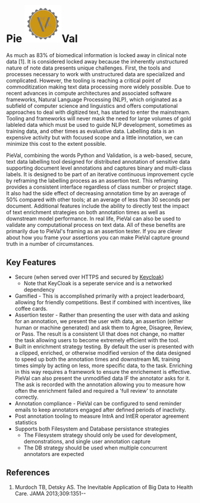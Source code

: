 # Pie ![pieval logo](../app/static/images/pieVal_Logo_medium.png)Val

As much as 83% of biomedical information is locked away in clinical note data [1]. It is considered locked away because the inherently unstructured nature of note data presents unique challenges. First, the tools and processes necessary to work with unstructured data are specialized and complicated. However, the tooling is reaching a critical point of commoditization making text data processing more widely possible. Due to recent advances in compute architectures and associated software frameworks, Natural Language Processing (NLP), which originated as a subfield of computer science and linguistics and offers computational approaches to deal with digitized text, has started to enter the mainstream.  Tooling and frameworks will never mask the need for large volumes of gold lableled data which must be used to guide NLP development, sometimes as training data, and other times as evaluative data.  Labelling data is an expensive activity but with focused scope and a little innotation, we can minimize this cost to the extent possible.

PieVal, combining the words Python and Validation, is a web-based, secure, text data labelling tool designed for distributed annotation of sensitive data supporting document level annotations and captures binary and multi-class labels.  It is designed to be part of an iterative continuous improvement cycle by reframing the labelling process as an assertion test.  This reframing provides a consistent interface regardless of class number or project stage.  It also had the side effect of decreasing annotation time by an average of 50% compared with other tools; at an average of less than 30 seconds per document.  Additional features include the ability to directly test the impact of text enrichment strategies on both annotation times as well as downstream model performance. In real life, PieVal can also be used to validate any computational process on text data.  All of these benefits are primarily due to PieVal's framing as an assertion tester.  If you are clever about how you frame your assertions you can make PieVal capture ground truth in a number of circumstances.


## Key Features

- Secure (when served over HTTPS and secured by [Keycloak](https://www.keycloak.org))
  - Note that KeyCloak is a seperate service and is a networked dependency
- Gamified - This is accomplished primarily with a project leaderboard, allowing for friendly competitions.  Best if combined with incentives, like coffee cards. 
- Assertion tester - Rather than presenting the user with data and asking for an annotation, we present the user with data, an assertion (either human or machine generated) and ask them to Agree, Disagree, Review, or Pass.  The result is a consistent UI that does not change, no matter the task allowing users to become extremely efficient with the tool.
- Built in enrichment strategy testing.  By default the user is presented with a clipped, enriched, or otherwise modified version of the data designed to speed up both the annotation times and downstream ML training times simply by acting on less, more specific data, to the task.  Enriching in this way requires a framework to ensure the enrichement is effective.  PieVal can also present the unmodified data IF the annotator asks for it.  The ask is recorded with the annotation allowing you to measure how often the enrichment failed and required a 'full review' to annotate correctly.
- Annotation compliance - PieVal can be configured to send reminder emails to keep annotators engaged after defined periods of inactivity.
- Post annotation tooling to measure IntrA and IntER operator agreement statistics
- Supports both Filesystem and Database persistance strategies
  - The Filesystem strategy should only be used for development, demonstrations, and single user annotation capture
  - The DB strategy should be used when multiple concurrent annotators are expected

## References

1. Murdoch TB, Detsky AS. The Inevitable Application of Big Data to Health Care. JAMA 2013;309:1351--